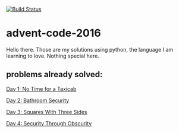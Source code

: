 [![Build Status](https://travis-ci.org/camiloribeiro/advent-code-2016.svg?branch=master)](https://travis-ci.org/camiloribeiro/advent-code-2016)

# advent-code-2016

Hello there. Those are my solutions using python, the language I am learning to love. Nothing special here.

## problems already solved:

   [Day 1: No Time for a Taxicab](http://adventofcode.com/2016/day/1)

   [Day 2: Bathroom Security](http://adventofcode.com/2016/day/2)

   [Day 3: Squares With Three Sides](http://adventofcode.com/2016/day/3)

   [Day 4: Security Through Obscurity](http://adventofcode.com/2016/day/4)
